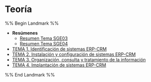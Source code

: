 # Teoría

%% Begin Landmark %%
- **Resúmenes**
	- [Resumen Tema SGE03](./Res%C3%BAmenes/Resumen%20Tema%20SGE03.md)
	- [Resumen Tema SGE04](./Res%C3%BAmenes/Resumen%20Tema%20SGE04.md)
- [TEMA 1. Identificación de sistemas ERP-CRM](./TEMA%201.%20Identificaci%C3%B3n%20de%20sistemas%20ERP-CRM.md)
- [TEMA 2. Instalación y configuración de sistemas ERP-CRM](./TEMA%202.%20Instalaci%C3%B3n%20y%20configuraci%C3%B3n%20de%20sistemas%20ERP-CRM.md)
- [TEMA 3. Organización, consulta y tratamiento de la información](./TEMA%203.%20Organizaci%C3%B3n,%20consulta%20y%20tratamiento%20de%20la%20informaci%C3%B3n.md)
- [TEMA 4. Implantación de sistemas ERP-CRM](./TEMA%204.%20Implantaci%C3%B3n%20de%20sistemas%20ERP-CRM.md)

%% End Landmark %%